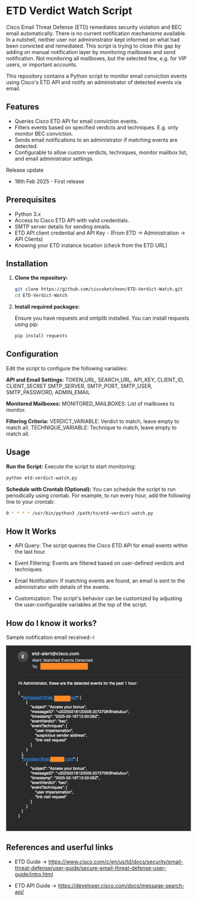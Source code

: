 # ETD Verdict Watch Script

Cisco Email Threat Defense (ETD) remediates security violation and BEC email automatically. There is no current notification mechanisme available. In a nutshell, neither user nor admininstrator kept informed on what had been convicted and remediated. This script is trying to close this gap by adding on manual notification layer by monitoring mailboxes and send notification. Not monitoring all mailboxes, but the selected few, e.g. for VIP users, or important accounts.  

This repository contains a Python script to monitor email conviction events using Cisco's ETD API and notify an administrator of detected events via email.

## Features

- Queries Cisco ETD API for email conviction events.
- Filters events based on specified verdicts and techniques. E.g. only monitor BEC conviction. 
- Sends email notifications to an administrator if matching events are detected.
- Configurable to allow custom verdicts, techniques, monitor mailbox list, and email administrator settings.


Release update
- 18th Feb 2025 - First release 

## Prerequisites

- Python 3.x
- Access to Cisco ETD API with valid credentials.
- SMTP server details for sending emails.
- ETD API client credential and API Key - (From ETD -> Administration -> API Clients)
- Knowing your ETD instance location (check from the ETD URL)

## Installation

1. **Clone the repository:**

   ```bash
   git clone https://github.com/ciscoketcheon/ETD-Verdict-Watch.git
   cd ETD-Verdict-Watch
   ```

2. **Install required packages:**

   Ensure you have requests and smtplib installed. You can install requests using pip:
   ```bash
   pip install requests
   ```

## Configuration

Edit the script to configure the following variables:

   **API and Email Settings:**
        TOKEN_URL, SEARCH_URL, API_KEY, CLIENT_ID, CLIENT_SECRET
        SMTP_SERVER, SMTP_PORT, SMTP_USER, SMTP_PASSWORD, ADMIN_EMAIL

   **Monitored Mailboxes:**
        MONITORED_MAILBOXES: List of mailboxes to monitor.

   **Filtering Criteria:**
        VERDICT_VARIABLE: Verdict to match, leave empty to match all.
        TECHNIQUE_VARIABLE: Technique to match, leave empty to match all.

## Usage

   **Run the Script:**
   Execute the script to start monitoring:
   ```bash
   python etd-verdict-watch.py
   ```

**Schedule with Crontab (Optional):**
   You can schedule the script to run periodically using crontab. For example, to run every hour, add the following line to your crontab:
   ```bash
   0 * * * * /usr/bin/python3 /path/to/etd-verdict-watch.py
   ```

## How It Works

- API Query: The script queries the Cisco ETD API for email events within the last hour.

- Event Filtering: Events are filtered based on user-defined verdicts and techniques.

- Email Notification: If matching events are found, an email is sent to the administrator with details of the events.

- Customization: The script's behavior can be customized by adjusting the user-configurable variables at the top of the script.


## How do I know it works?

Sample notification email received:-i

![](notification.jpg)



## References and userful links

- ETD Guide -> https://www.cisco.com/c/en/us/td/docs/security/email-threat-defense/user-guide/secure-email-threat-defense-user-guide/intro.html

- ETD API Guide -> https://developer.cisco.com/docs/message-search-api/
